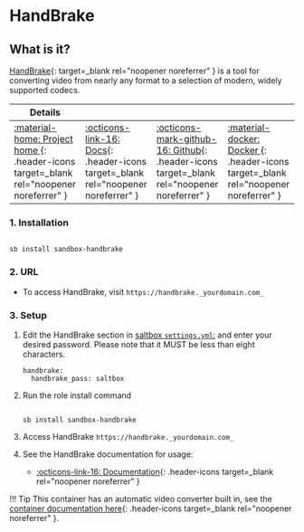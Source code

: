 # HandBrake

## What is it?

[HandBrake](https://handbrake.fr/){: target=_blank rel="noopener noreferrer" } is a tool for converting video from nearly any format to a selection of modern, widely supported codecs.

| Details     |             |             |             |
|-------------|-------------|-------------|-------------|
| [:material-home: Project home ](https://handbrake.fr/){: .header-icons target=_blank rel="noopener noreferrer" } | [:octicons-link-16: Docs](https://handbrake.fr/docs){: .header-icons target=_blank rel="noopener noreferrer" } | [:octicons-mark-github-16: Github](https://github.com/HandBrake/HandBrake){: .header-icons target=_blank rel="noopener noreferrer" } | [:material-docker: Docker ](https://hub.docker.com/r/jlesage/handbrake){: .header-icons target=_blank rel="noopener noreferrer" }|

### 1. Installation

``` shell

sb install sandbox-handbrake

```

### 2. URL

- To access HandBrake, visit `https://handbrake._yourdomain.com_`

### 3. Setup

1. Edit the HandBrake section in [saltbox `settings.yml`:](../settings.md) and enter your desired password. Please note that it MUST be less than eight characters.

    ``` { .yaml }
    handbrake:
      handbrake_pass: saltbox
    ```

2. Run the role install command

    ``` { .shell }

    sb install sandbox-handbrake

    ```

3. Access HandBrake `https://handbrake._yourdomain.com_`

4. See the HandBrake documentation for usage:
      - [:octicons-link-16: Documentation](https://handbrake.fr/docs){: .header-icons target=_blank rel="noopener noreferrer" }

!!! Tip
      This container has an automatic video converter built in, see the [container documentation here](https://github.com/jlesage/docker-handbrake#automatic-video-conversion){: .header-icons target=_blank rel="noopener noreferrer" }.
